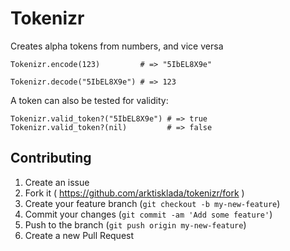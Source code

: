 # Tokenizr

Creates alpha tokens from numbers, and vice versa

```
Tokenizr.encode(123)         # => "5IbEL8X9e"

Tokenizr.decode("5IbEL8X9e") # => 123
```

A token can also be tested for validity:

```
Tokenizr.valid_token?("5IbEL8X9e") # => true
Tokenizr.valid_token?(nil)         # => false
```

## Contributing

1. Create an issue
2. Fork it ( https://github.com/arktisklada/tokenizr/fork )
3. Create your feature branch (`git checkout -b my-new-feature`)
4. Commit your changes (`git commit -am 'Add some feature'`)
5. Push to the branch (`git push origin my-new-feature`)
6. Create a new Pull Request

